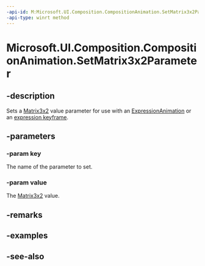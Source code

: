 ```yaml
---
-api-id: M:Microsoft.UI.Composition.CompositionAnimation.SetMatrix3x2Parameter(System.String,Windows.Foundation.Numerics.Matrix3x2)
-api-type: winrt method
---
```


<!-- Method syntax
public void SetMatrix3x2Parameter(System.String key, Windows.Foundation.Numerics.Matrix3x2 value)
-->

# Microsoft.UI.Composition.CompositionAnimation.SetMatrix3x2Parameter

## -description
Sets a [Matrix3x2](/uwp/api/windows.foundation.numerics.matrix3x2) value parameter for use with an [ExpressionAnimation](expressionanimation.md) or an [expression keyframe](keyframeanimation_insertexpressionkeyframe_876845367.md).

## -parameters
### -param key
The name of the parameter to set.

### -param value
The [Matrix3x2](/uwp/api/windows.foundation.numerics.matrix3x2) value.

## -remarks

## -examples

## -see-also
